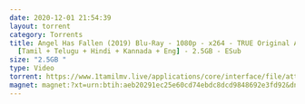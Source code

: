 ```yaml
---
date: 2020-12-01 21:54:39
layout: torrent
category: Torrents
title: Angel Has Fallen (2019) Blu-Ray - 1080p - x264 - TRUE Original Audios
  [Tamil + Telugu + Hindi + Kannada + Eng] - 2.5GB - ESub
size: "2.5GB "
type: Video
torrent: https://www.1tamilmv.live/applications/core/interface/file/attachment.php?id=69482
magnet: magnet:?xt=urn:btih:aeb20291ec25e60cd74ebdc8dcd9848692e3fd92&dn=www.1TamilMV.live%20-%20Angel%20Has%20Fallen%20(2019)%20Blu-Ray%20-%201080p%20-%c2%a0%5bTam%20%2b%20Tel%20%2b%20Hin%20%2b%20Kan%c2%a0%2b%20Eng%5d%20-%20ESub.mkv&tr=udp%3a%2f%2fp4p.arenabg.com%3a1337%2fannounce&tr=http%3a%2f%2fpow7.com%3a80%2fannounce&tr=udp%3a%2f%2ftracker.tiny-vps.com%3a6969%2fannounce&tr=http%3a%2f%2ftracker2.itzmx.com%3a6961%2fannounce&tr=udp%3a%2f%2f151.80.120.114%3a2710%2fannounce&tr=udp%3a%2f%2f9.rarbg.com%3a2790%2fannounce&tr=udp%3a%2f%2f9.rarbg.to%3a2740%2fannounce&tr=udp%3a%2f%2fopen.stealth.si%3a80%2fannounce&tr=udp%3a%2f%2ftracker.leechers-paradise.org%3a6969%2fannounce&tr=udp%3a%2f%2ftracker.opentrackr.org%3a1337%2fannounce&tr=http%3a%2f%2ft.nyaatracker.com%3a80%2fannounce
---
```

